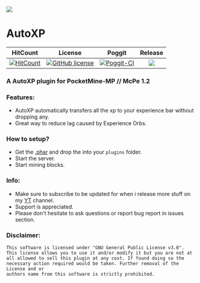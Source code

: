 <img src="https://github.com/JackMD/AutoXP/blob/master/meta/AutoXP.png">

# AutoXP

| HitCount | License | Poggit | Release |
|:--:|:--:|:--:|:--:|
|[![HitCount](http://hits.dwyl.io/JackMD/AutoXP.svg)](http://hits.dwyl.io/JackMD/AutoXP)|[![GitHub license](https://img.shields.io/github/license/JackMD/AutoXP.svg)](https://github.com/JackMD/AutoXP/blob/master/LICENSE)|[![Poggit-CI](https://poggit.pmmp.io/ci.shield/JackMD/AutoXP/AutoXP)](https://poggit.pmmp.io/ci/JackMD/AutoXP/AutoXP)|[![](https://poggit.pmmp.io/shield.state/AutoXP)](https://poggit.pmmp.io/p/AutoXP)|

### A AutoXP plugin for PocketMine-MP // McPe 1.2
### Features:
 - AutoXP automatically transfers all the xp to your experience bar without dropping any.
 - Great way to reduce lag caused by Experience Orbs.
### How to setup?
 - Get the [.phar](https://poggit.pmmp.io/ci/JackMD/AutoXP/AutoXP) and drop the into your `plugins` folder.
 - Start the server.
 - Start mining blocks.
### Info:
  - Make sure to subscribe to be updated for when i release more stuff on my [YT](https://youtu.be/x_mc-ocrdDU) channel.
  - Support is appreciated.
  - Please don't hesitate to ask questions or report bug report in issues section.
### Disclaimer:

```
This software is licensed under "GNU General Public License v3.0".
This license allows you to use it and/or modify it but you are not at
all allowed to sell this plugin at any cost. If found doing so the
necessary action required would be taken. Further removal of the License and or
authors name from this software is strictly prohibited.
```
